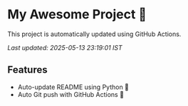 # My Awesome Project 🚀

This project is automatically updated using GitHub Actions.

_Last updated: 2025-05-13 23:19:01 IST_

## Features
- Auto-update README using Python 🐍
- Auto Git push with GitHub Actions 🤖
